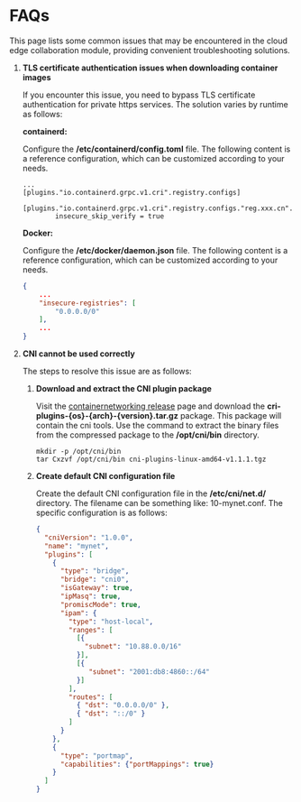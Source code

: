 # FAQs

This page lists some common issues that may be encountered in the cloud edge collaboration module, providing convenient troubleshooting solutions.

1. **TLS certificate authentication issues when downloading container images**

   If you encounter this issue, you need to bypass TLS certificate authentication for private https services. The solution varies by runtime as follows:

   **containerd:**

   Configure the **/etc/containerd/config.toml** file. The following content is a reference configuration, which can be customized according to your needs.

   ```config
   ...
   [plugins."io.containerd.grpc.v1.cri".registry.configs]
       [plugins."io.containerd.grpc.v1.cri".registry.configs."reg.xxx.cn".tls]
           insecure_skip_verify = true
   ```

   **Docker:**

   Configure the **/etc/docker/daemon.json** file. The following content is a reference configuration, which can be customized according to your needs.

   ```json
   {
       ...
       "insecure-registries": [
           "0.0.0.0/0"
       ],
       ...
   }
   ```

2. **CNI cannot be used correctly**

   The steps to resolve this issue are as follows:

   1. **Download and extract the CNI plugin package**

      Visit the [containernetworking release](https://github.com/containernetworking/plugins/releases) page and download the **cri-plugins-{os}-{arch}-{version}.tar.gz** package. This package will contain the cni tools. Use the command to extract the binary files from the compressed package to the **/opt/cni/bin** directory.

      ```shell
      mkdir -p /opt/cni/bin 
      tar Cxzvf /opt/cni/bin cni-plugins-linux-amd64-v1.1.1.tgz
      ```

   2. **Create default CNI configuration file**

      Create the default CNI configuration file in the **/etc/cni/net.d/** directory. The filename can be something like: 10-mynet.conf. The specific configuration is as follows:

      ```json
      {
        "cniVersion": "1.0.0",
        "name": "mynet",
        "plugins": [
          {
            "type": "bridge",
            "bridge": "cni0",
            "isGateway": true,
            "ipMasq": true,
            "promiscMode": true,
            "ipam": {
              "type": "host-local",
              "ranges": [
                [{
                  "subnet": "10.88.0.0/16"
                }],
                [{
                   "subnet": "2001:db8:4860::/64"
                }]
              ],
              "routes": [
                { "dst": "0.0.0.0/0" },
                { "dst": "::/0" }
              ]
            }
          },
          {
            "type": "portmap",
            "capabilities": {"portMappings": true}
          }
        ]
      }
      ```
